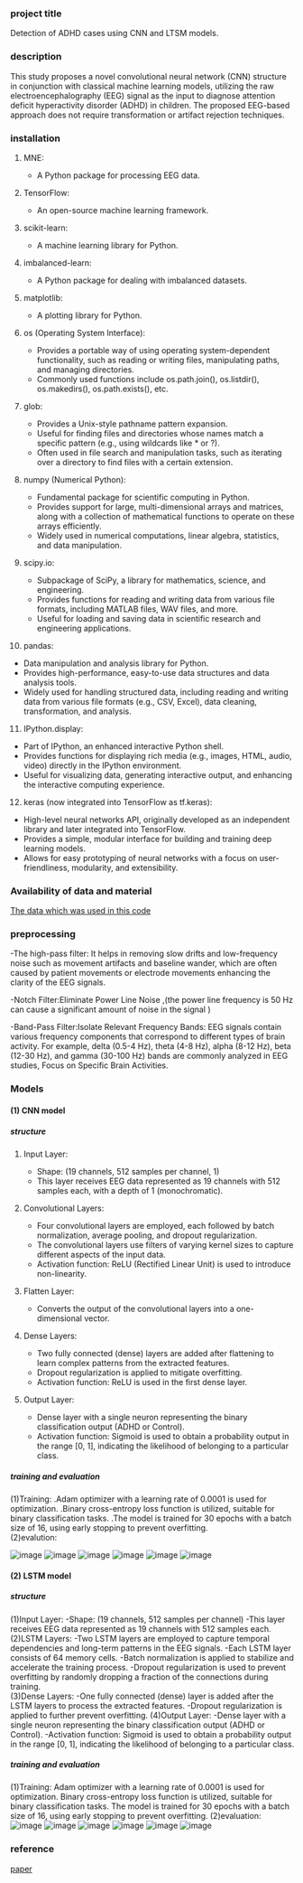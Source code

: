 ### project title 
Detection of ADHD cases using CNN and LTSM models.
### description
This study proposes a novel convolutional neural network (CNN) structure in conjunction with 
classical machine learning models, utilizing the raw electroencephalography (EEG) signal as the input to 
diagnose attention deficit hyperactivity disorder (ADHD) in children. The proposed EEG-based approach does 
not require transformation or artifact rejection techniques.

### installation
1. MNE:
      - A Python package for processing EEG data.
   
2. TensorFlow:
      - An open-source machine learning framework.

3. scikit-learn:
      - A machine learning library for Python.
        
4. imbalanced-learn:
      - A Python package for dealing with imbalanced datasets.
        
5. matplotlib:
      - A plotting library for Python.
        
6. os (Operating System Interface):
   - Provides a portable way of using operating system-dependent functionality, such as reading or writing files, manipulating paths, and managing directories.
   - Commonly used functions include os.path.join(), os.listdir(), os.makedirs(), os.path.exists(), etc.

7. glob:
   - Provides a Unix-style pathname pattern expansion.
   - Useful for finding files and directories whose names match a specific pattern (e.g., using wildcards like * or ?).
   - Often used in file search and manipulation tasks, such as iterating over a directory to find files with a certain extension.

8. numpy (Numerical Python):
   - Fundamental package for scientific computing in Python.
   - Provides support for large, multi-dimensional arrays and matrices, along with a collection of mathematical functions to operate on these arrays efficiently.
   - Widely used in numerical computations, linear algebra, statistics, and data manipulation.

9. scipy.io:
   - Subpackage of SciPy, a library for mathematics, science, and engineering.
   - Provides functions for reading and writing data from various file formats, including MATLAB files, WAV files, and more.
   - Useful for loading and saving data in scientific research and engineering applications.

10. pandas:
   - Data manipulation and analysis library for Python.
   - Provides high-performance, easy-to-use data structures and data analysis tools.
   - Widely used for handling structured data, including reading and writing data from various file formats (e.g., CSV, Excel), data cleaning, transformation, and analysis.

11. IPython.display:
   - Part of IPython, an enhanced interactive Python shell.
   - Provides functions for displaying rich media (e.g., images, HTML, audio, video) directly in the IPython environment.
   - Useful for visualizing data, generating interactive output, and enhancing the interactive computing experience.

12. keras (now integrated into TensorFlow as tf.keras):
   - High-level neural networks API, originally developed as an independent library and later integrated into TensorFlow.
   - Provides a simple, modular interface for building and training deep learning models.
   - Allows for easy prototyping of neural networks with a focus on user-friendliness, modularity, and extensibility.

### Availability of data and material 
[The data which was used in this code ](https://ieee-dataport.org/open-access/eeg-data-adhd-control-children)

### preprocessing
-The high-pass filter:  It helps in removing slow drifts and low-frequency noise such as movement artifacts and baseline wander, which are often caused by patient movements or electrode movements enhancing the clarity of the EEG signals.

-Notch Filter:Eliminate Power Line Noise ,(the power line frequency is 50 Hz can cause a significant amount of noise in the signal ) 

-Band-Pass Filter:Isolate Relevant Frequency Bands: EEG signals contain various frequency components that correspond to different types of brain activity. For example, delta (0.5-4 Hz), theta (4-8 Hz), alpha (8-12 Hz), beta (12-30 Hz), and gamma (30-100 Hz) bands are commonly analyzed in EEG studies, Focus on Specific Brain Activities.


### Models
#### (1) CNN model
##### structure
1. Input Layer:
   - Shape: (19 channels, 512 samples per channel, 1)
   - This layer receives EEG data represented as 19 channels with 512 samples each, with a depth of 1 (monochromatic).

2. Convolutional Layers:
   - Four convolutional layers are employed, each followed by batch normalization, average pooling, and dropout regularization.
   - The convolutional layers use filters of varying kernel sizes to capture different aspects of the input data.
   - Activation function: ReLU (Rectified Linear Unit) is used to introduce non-linearity.

3. Flatten Layer:
   - Converts the output of the convolutional layers into a one-dimensional vector.

4. Dense Layers:
   - Two fully connected (dense) layers are added after flattening to learn complex patterns from the extracted features.
   - Dropout regularization is applied to mitigate overfitting.
   - Activation function: ReLU is used in the first dense layer.

5. Output Layer:
   - Dense layer with a single neuron representing the binary classification output (ADHD or Control).
   - Activation function: Sigmoid is used to obtain a probability output in the range [0, 1], indicating the likelihood of belonging to a particular class.
##### training and evaluation 
(1)Training:
.Adam optimizer with a learning rate of 0.0001 is used for optimization.
.Binary cross-entropy loss function is utilized, suitable for binary classification tasks.
.The model is trained for 30 epochs with a batch size of 16, using early stopping to prevent overfitting.                                                                                                                                                                       
(2)evalution:

![image](https://github.com/clara-amgad/detection-of-ADHD-cases-using-CNN-and-LSTM-models-of-raw-EEG/assets/170095494/850ec07c-a9c2-45c7-99a6-22a5f2f59658) 
![image](https://github.com/clara-amgad/detection-of-ADHD-cases-using-CNN-and-LSTM-models-of-raw-EEG/assets/170095494/bfa89fac-0300-4df9-b243-e14a069611be)
![image](https://github.com/clara-amgad/detection-of-ADHD-cases-using-CNN-and-LSTM-models-of-raw-EEG/assets/170095494/8213af41-d696-4cec-9fe9-d41e513eda77)
![image](https://github.com/clara-amgad/detection-of-ADHD-cases-using-CNN-and-LSTM-models-of-raw-EEG/assets/170095494/9aa12385-cc63-40f8-8f86-7678c72de7f3)
![image](https://github.com/clara-amgad/detection-of-ADHD-cases-using-CNN-and-LSTM-models-of-raw-EEG/assets/170095494/ecba62ec-acf7-40e0-a99b-8bd10864eb12)
![image](https://github.com/clara-amgad/detection-of-ADHD-cases-using-CNN-and-LSTM-models-of-raw-EEG/assets/170095494/6eebd3b4-79f4-4da7-9151-4ab970cee6fb)

#### (2) LSTM model  
##### structure
(1)Input Layer:
-Shape: (19 channels, 512 samples per channel)
-This layer receives EEG data represented as 19 channels with 512 samples each.                                        
(2)LSTM Layers:
-Two LSTM layers are employed to capture temporal dependencies and long-term patterns in the EEG signals.
-Each LSTM layer consists of 64 memory cells.
-Batch normalization is applied to stabilize and accelerate the training process.
-Dropout regularization is used to prevent overfitting by randomly dropping a fraction of the connections during training.                                                                                                                            
(3)Dense Layers:
-One fully connected (dense) layer is added after the LSTM layers to process the extracted features.
-Dropout regularization is applied to further prevent overfitting.                                                                       (4)Output Layer:
-Dense layer with a single neuron representing the binary classification output (ADHD or Control).
-Activation function: Sigmoid is used to obtain a probability output in the range [0, 1], indicating the likelihood of belonging to a particular class.
##### training and evaluation 
(1)Training:
Adam optimizer with a learning rate of 0.0001 is used for optimization.
Binary cross-entropy loss function is utilized, suitable for binary classification tasks.
The model is trained for 30 epochs with a batch size of 16, using early stopping to prevent overfitting. 
(2)evaluation:
![image](https://github.com/clara-amgad/detection-of-ADHD-cases-using-CNN-and-LSTM-models-of-raw-EEG/assets/170095494/a92b4c50-8970-477b-ae05-9c57eb919bad)
![image](https://github.com/clara-amgad/detection-of-ADHD-cases-using-CNN-and-LSTM-models-of-raw-EEG/assets/170095494/5835d6e4-6e58-467f-b6c0-b4ad5a42b881)
![image](https://github.com/clara-amgad/detection-of-ADHD-cases-using-CNN-and-LSTM-models-of-raw-EEG/assets/170095494/3c433c5c-815c-42f0-b988-a5c233db4b17)
![image](https://github.com/clara-amgad/detection-of-ADHD-cases-using-CNN-and-LSTM-models-of-raw-EEG/assets/170095494/9132aa3b-aa92-41f0-9be8-c8b36538fc7a)
![image](https://github.com/clara-amgad/detection-of-ADHD-cases-using-CNN-and-LSTM-models-of-raw-EEG/assets/170095494/1df6e852-6e34-4521-9437-9b3bb0b7c898)
![image](https://github.com/clara-amgad/detection-of-ADHD-cases-using-CNN-and-LSTM-models-of-raw-EEG/assets/170095494/104fb5c6-50ad-4e6f-8ee1-382efe18caca)

### reference
[paper](https://doi.org/10.1016/j.cmpbup.2022.100080)
